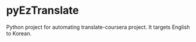 # pyEzTranslate
Python project for automating translate-coursera project. It targets English to Korean.
